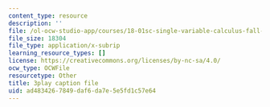 ```yaml
---
content_type: resource
description: ''
file: /ol-ocw-studio-app/courses/18-01sc-single-variable-calculus-fall-2010/ad4834267849daf6da7e5e5fd1c57e64_FK1n3TVQIhc.srt
file_size: 18304
file_type: application/x-subrip
learning_resource_types: []
license: https://creativecommons.org/licenses/by-nc-sa/4.0/
ocw_type: OCWFile
resourcetype: Other
title: 3play caption file
uid: ad483426-7849-daf6-da7e-5e5fd1c57e64
---
```

